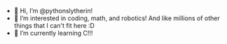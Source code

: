 - 👋 Hi, I’m @pythonslytherin!
- 👀 I’m interested in coding, math, and robotics! And like millions of other things that I can't fit here :D
- 🌱 I’m currently learning C!!! 

<!---
pythonslytherin/pythonslytherin is a ✨ special ✨ repository because its `README.md` (this file) appears on your GitHub profile.
You can click the Preview link to take a look at your changes.
--->
